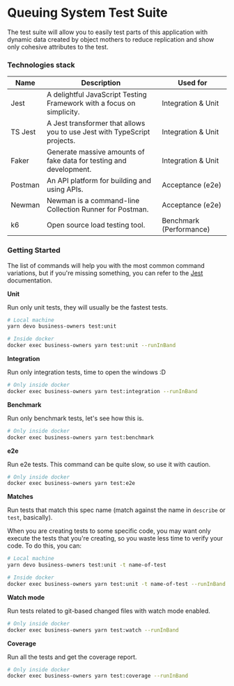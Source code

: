 # Queuing System Test Suite

The test suite will allow you to easily test parts of this application with dynamic
data created by object mothers to reduce replication and show only cohesive attributes to the test.

### Technologies stack

| Name       | Description                                                                | Used for                |
| ---------- | -------------------------------------------------------------------------- | ----------------------- |
| Jest       | A delightful JavaScript Testing Framework with a focus on simplicity.      | Integration & Unit      |
| TS Jest    | A Jest transformer that allows you to use Jest with TypeScript projects.   | Integration & Unit      |
| Faker      | Generate massive amounts of fake data for testing and development.         | Integration & Unit      |
| Postman    | An API platform for building and using APIs.                               | Acceptance (e2e)        |
| Newman     | Newman is a command-line Collection Runner for Postman.                    | Acceptance (e2e)        |
| k6         | Open source load testing tool.                                             | Benchmark (Performance) |

### Getting Started

The list of commands will help you with the most common command variations,
but if you're missing something, you can refer to the [Jest](https://jestjs.io/docs/cli) documentation.

**Unit**

Run only unit tests, they will usually be the fastest tests.

```sh
# Local machine
yarn devo business-owners test:unit

# Inside docker
docker exec business-owners yarn test:unit --runInBand
```

**Integration**

Run only integration tests, time to open the windows :D

```sh
# Only inside docker
docker exec business-owners yarn test:integration --runInBand
```

**Benchmark**

Run only benchmark tests, let's see how this is.

```sh
# Only inside docker
docker exec business-owners yarn test:benchmark
```

**e2e**

Run e2e tests. This command can be quite slow, so use it with caution.

```sh
# Only inside docker
docker exec business-owners yarn test:e2e
```

**Matches**

Run tests that match this spec name (match against the name in `describe` or `test`, basically).

When you are creating tests to some specific code, you may want only execute the tests that you're creating,
so you waste less time to verify your code. To do this, you can:

```sh
# Local machine
yarn devo business-owners test:unit -t name-of-test

# Inside docker
docker exec business-owners yarn test:unit -t name-of-test --runInBand
```

**Watch mode**

Run tests related to git-based changed files with watch mode enabled.

```sh
# Only inside docker
docker exec business-owners yarn test:watch --runInBand
```

**Coverage**

Run all the tests and get the coverage report.

```sh
# Only inside docker
docker exec business-owners yarn test:coverage --runInBand
```

